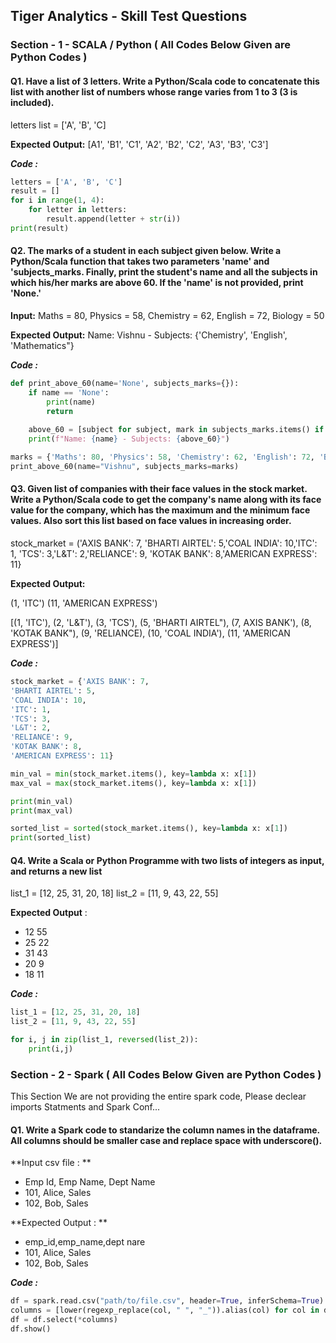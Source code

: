 ## Tiger Analytics - Skill Test Questions

### Section - 1 - SCALA / Python ( All Codes Below Given are Python Codes )

#### Q1. Have a list of 3 letters. Write a Python/Scala code to concatenate this list with another list of numbers whose range varies from 1 to 3 (3 is included).
letters list = ['A', 'B', 'C]

**Expected Output:** [A1', 'B1', 'C1', 'A2', 'B2', 'C2', 'A3', 'B3', 'C3']

***Code :***

```python
letters = ['A', 'B', 'C']
result = []
for i in range(1, 4):
    for letter in letters:
        result.append(letter + str(i))
print(result)
```

#### Q2. The marks of a student in each subject given below. Write a Python/Scala function that takes two parameters 'name' and 'subjects_marks. Finally, print the student's name and all the subjects in which his/her marks are above 60. If the 'name' is not provided, print 'None.'

**Input:** Maths = 80, Physics = 58, Chemistry = 62, English = 72, Biology = 50

**Expected Output:** Name: Vishnu - Subjects: {'Chemistry', 'English', 'Mathematics"}

***Code :***

```python
def print_above_60(name='None', subjects_marks={}):
    if name == 'None':
        print(name)
        return
    
    above_60 = [subject for subject, mark in subjects_marks.items() if mark > 60]
    print(f"Name: {name} - Subjects: {above_60}")

marks = {'Maths': 80, 'Physics': 58, 'Chemistry': 62, 'English': 72, 'Biology': 50}
print_above_60(name="Vishnu", subjects_marks=marks)
```

#### Q3. Given list of companies with their face values in the stock market. Write a Python/Scala code to get the company's name along with its face value for the company, which has the maximum and the minimum face values. Also sort this list based on face values in increasing order.

stock_market = ('AXIS BANK': 7, 'BHARTI AIRTEL': 5,'COAL INDIA': 10,'ITC': 1, 'TCS': 3,'L&T': 2,'RELIANCE': 9, 'KOTAK BANK': 8,'AMERICAN EXPRESS': 11}

**Expected Output:**

(1, 'ITC')
(11, 'AMERICAN EXPRESS')

[(1, 'ITC'), (2, 'L&T'), (3, 'TCS'), (5, 'BHARTI AIRTEL"), (7, AXIS BANK'), (8, 'KOTAK BANK"), (9, 'RELIANCE), (10, 'COAL INDIA'), (11, 'AMERICAN EXPRESS')]

***Code :***

```python
stock_market = {'AXIS BANK': 7,
'BHARTI AIRTEL': 5,
'COAL INDIA': 10,
'ITC': 1,
'TCS': 3,
'L&T': 2,
'RELIANCE': 9,
'KOTAK BANK': 8,
'AMERICAN EXPRESS': 11}

min_val = min(stock_market.items(), key=lambda x: x[1])
max_val = max(stock_market.items(), key=lambda x: x[1])

print(min_val)
print(max_val)

sorted_list = sorted(stock_market.items(), key=lambda x: x[1])
print(sorted_list)
```
####  Q4. Write a Scala or Python Programme with two lists of integers as input, and returns a new list 

list_1 = [12, 25, 31, 20, 18]
list_2 = [11, 9, 43, 22, 55]

**Expected Output** : 
- 12 55
- 25 22
- 31 43
- 20 9
- 18 11

***Code :***

```python
list_1 = [12, 25, 31, 20, 18]
list_2 = [11, 9, 43, 22, 55]

for i, j in zip(list_1, reversed(list_2)):
    print(i,j)
 ```

### Section - 2 - Spark ( All Codes Below Given are Python Codes )

This Section We are not providing the entire spark code, Please declear imports Statments and Spark Conf...

#### Q1. Write a Spark code to standarize the column names in the dataframe. All columns should be smaller case and replace space with underscore().

**Input csv file : **

- Emp Id, Emp Name, Dept Name
- 101, Alice, Sales
- 102, Bob, Sales

**Expected Output : **

- emp_id,emp_name,dept nare
- 101, Alice, Sales
- 102, Bob, Sales

***Code :***

```python
df = spark.read.csv("path/to/file.csv", header=True, inferSchema=True) 
columns = [lower(regexp_replace(col, " ", "_")).alias(col) for col in df.columns]
df = df.select(*columns)
df.show()
```

